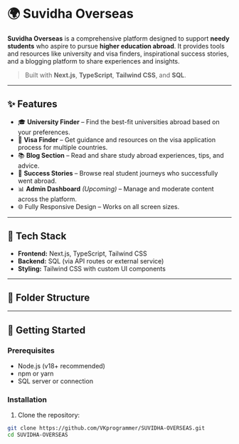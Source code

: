 # 🌍 Suvidha Overseas

**Suvidha Overseas** is a comprehensive platform designed to support **needy students** who aspire to pursue **higher education abroad**. It provides tools and resources like university and visa finders, inspirational success stories, and a blogging platform to share experiences and insights.

> Built with **Next.js**, **TypeScript**, **Tailwind CSS**, and **SQL**.

---

## ✨ Features

- 🎓 **University Finder** – Find the best-fit universities abroad based on your preferences.
- 🛂 **Visa Finder** – Get guidance and resources on the visa application process for multiple countries.
- 📚 **Blog Section** – Read and share study abroad experiences, tips, and advice.
- 🌟 **Success Stories** – Browse real student journeys who successfully went abroad.
- 📊 **Admin Dashboard** *(Upcoming)* – Manage and moderate content across the platform.
- 🌐 Fully Responsive Design – Works on all screen sizes.

---

## 🧰 Tech Stack

- **Frontend:** Next.js, TypeScript, Tailwind CSS
- **Backend:** SQL (via API routes or external service)
- **Styling:** Tailwind CSS with custom UI components

---

## 📁 Folder Structure


---

## 🚀 Getting Started

### Prerequisites

- Node.js (v18+ recommended)
- npm or yarn
- SQL server or connection

### Installation

1. Clone the repository:

```bash
git clone https://github.com/VKprogrammer/SUVIDHA-OVERSEAS.git
cd SUVIDHA-OVERSEAS
